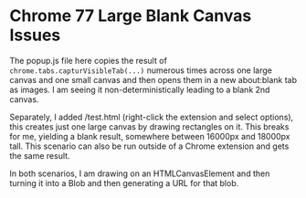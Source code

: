 # Chrome 77 Large Blank Canvas Issues

The popup.js file here copies the result of `chrome.tabs.capturVisibleTab(...)` numerous times across one large canvas and one small canvas and then opens them in a new about:blank tab as images. I am seeing it non-deterministically leading to a blank 2nd canvas.

Separately, I added /test.html (right-click the extension and select options), this creates just one large canvas by drawing rectangles on it. This breaks for me, yielding a blank result, somewhere between 16000px and 18000px tall. This scenario can also be run outside of a Chrome extension and gets the same result.

In both scenarios, I am drawing on an HTMLCanvasElement and then turning it into a Blob and then generating a URL for that blob.
